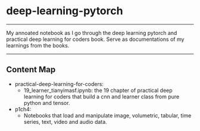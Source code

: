 # deep-learning-pytorch

---

My annoated notebook as I go through the deep learning pytorch and practical deep learning for coders book. Serve as documentations of my learnings from the books.

---

## Content Map

- practical-deep-learning-for-coders:
    - 19_learner_tianyimasf.ipynb: the 19 chapter of practical deep learning for coders that build a cnn and learner class from pure python and tensor.
- p1ch4:
    - Notebooks that load and manipulate image, volumetric, tabular, time series, text, video and audio data.
